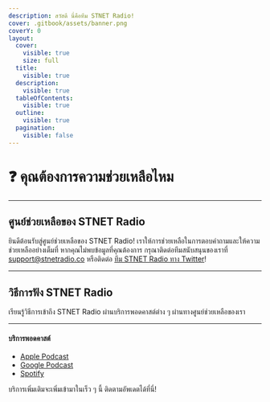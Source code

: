 ```yaml
---
description: สวัสดี นี่คือทีม STNET Radio!
cover: .gitbook/assets/banner.png
coverY: 0
layout:
  cover:
    visible: true
    size: full
  title:
    visible: true
  description:
    visible: true
  tableOfContents:
    visible: true
  outline:
    visible: true
  pagination:
    visible: false
---
```


# ❓ คุณต้องการความช่วยเหลือไหม

***

## ศูนย์ช่วยเหลือของ STNET Radio

ยินดีต้อนรับสู่ศูนย์ช่วยเหลือของ STNET Radio! เราให้การช่วยเหลือในการตอบคำถามและให้ความช่วยเหลืออย่างเต็มที่
หากคุณไม่พบข้อมูลที่คุณต้องการ กรุณาติดต่อทีมสนับสนุนของเราที่ [support@stnetradio.co](mailto:support@stnetradio.co) หรือติดต่อ [ทีม STNET Radio ทาง Twitter](https://twitter.com/teamstnetradio)!

***

## วิธีการฟัง STNET Radio

เรียนรู้วิธีการเข้าถึง STNET Radio ผ่านบริการพอดคาสต์ต่าง ๆ ผ่านทางศูนย์ช่วยเหลือของเรา

***

#### บริการพอดคาสต์

* [Apple Podcast](https://www.notion.so/Apple-Podcast-d593fd3615ce4b4a9c70cd46699ff5bd?pvs=21)
* [Google Podcast](https://www.notion.so/Google-Podcast-9b239db565414ec1ac8854dd1a4ced1d?pvs=21)
* [Spotify](https://www.notion.so/Spotify-95277c402a3d4c5f9b1b58f635576c65?pvs=21)

บริการเพิ่มเติมจะเพิ่มเข้ามาในเร็ว ๆ นี้ ติดตามอัพเดตได้ที่นี่!
